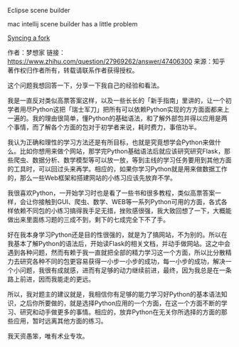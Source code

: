 Eclipse scene builder

mac intellij scene builder has a little problem

[Syncing a fork](https://help.github.com/articles/syncing-a-fork/)


作者：梦想家
链接：https://www.zhihu.com/question/27969262/answer/47406300
来源：知乎
著作权归作者所有，转载请联系作者获得授权。

这个问题我想回答一下，分享一下我自己的经验和看法。

我是一直反对类似高票答案这样，以及一些长长的「新手指南」里讲的，让一个初学者用尽Python这把「瑞士军刀」把所有可以依赖Python实现的方方面面都来上一遍的。我的理由很简单，懂Python的基础语法，和了解外部包并得以应用是两个事情，而了解各个方面的包对于初学者来说，耗时费力，事倍功半。

我认为正确和理性的学习方法还是有所目标，也就是究竟想学会Python来做什么。比如你想用来做个网站，那学完Python基础语法后就应该研究研究Flask，那些爬虫、数据分析、数学模型等可以放一放，等到主线的学习任务要用到其他方面的工具时，可以回过头来再学。相应的，如果你学习Python就是用来做数据工作的，那么一些Web框架和搭建网站的小练习应该先放弃不学。

我很喜欢Python，一开始学习时也是看了一些书和很多教程，类似高票答案一样，会让你接触到GUI、爬虫、数学、WEB等一系列Python可用的方面，各式各样依赖不同包的小练习搞得我手足无措，挫败感很强，我大致回想了一下，大概能做出来里面练习题的三成不到，剩下的七成完全下不了手。

好在我本身学习Python还是目的性很强的，就是为了搞网站，不为别的。所以在我基本了解Python的语法后，开始读Flask的相关文档，并动手做网站。这之中会遇到各种问题，然而有赖于我一直就把全部的精力学习这一个方面，所以比分散精力去研究各种不同的包更容易获得一小步一小步的成功，每一小步的成功，解决一个小问题，我很有成就感，进而有足够的动力继续前进，最终，因为我总是在一条路上前进，因而我能走的更远。

所以，我对题主的建议就是，我相信你有足够的能力学习好Python的基本语法知识，之后你所要做的，就是选择Python应用的一个方面，在这一个方面不断的学习、研究和动手做更多的事情。相应的，放弃Python在无关你所选择的方面的那些应用，暂时远离其他方面的练习。


我天资愚笨，唯有术业专攻。
